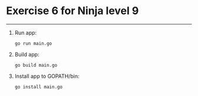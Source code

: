 # Exercise 6 for Ninja level 9

---

1. Run app:
    ```shell
    go run main.go
    ```
1. Build app:
    ```shell
    go build main.go
    ```
1. Install app to GOPATH/bin:
    ```shell
    go install main.go
    ```
